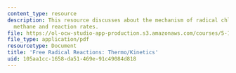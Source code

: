 ```yaml
---
content_type: resource
description: This resource discusses about the mechanism of radical chlorination of
  methane and reaction rates.
file: https://ol-ocw-studio-app-production.s3.amazonaws.com/courses/5-12-organic-chemistry-i-spring-2003/105aa1cc1658da51469e91c49084d818_07.pdf
file_type: application/pdf
resourcetype: Document
title: 'Free Radical Reactions: Thermo/Kinetics'
uid: 105aa1cc-1658-da51-469e-91c49084d818
---
```

